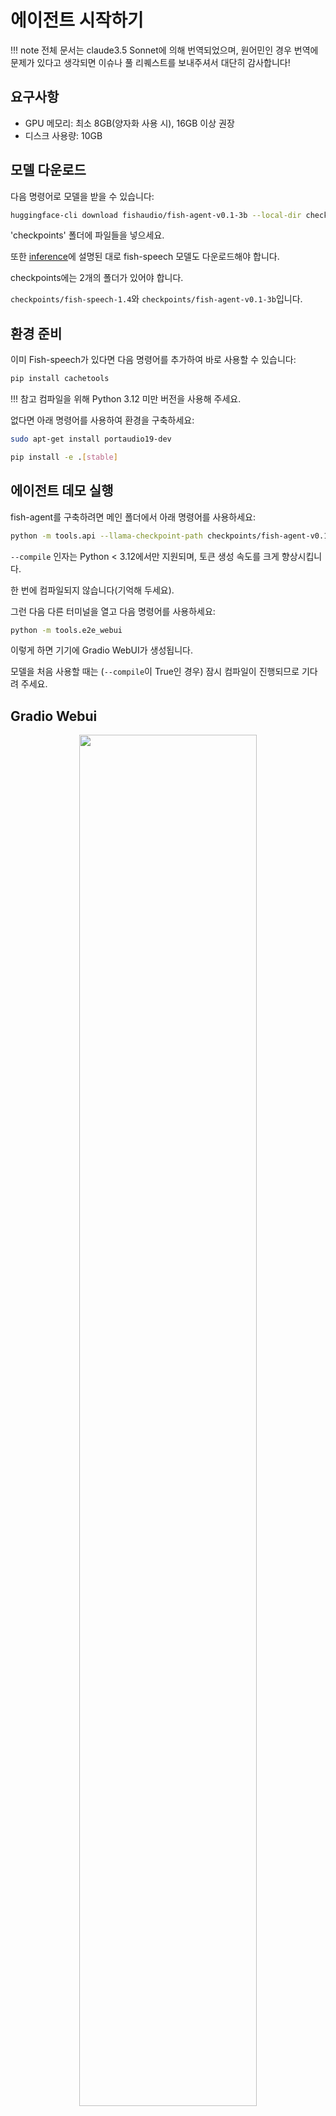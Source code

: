 # 에이전트 시작하기

!!! note
    전체 문서는 claude3.5 Sonnet에 의해 번역되었으며, 원어민인 경우 번역에 문제가 있다고 생각되면 이슈나 풀 리퀘스트를 보내주셔서 대단히 감사합니다!

## 요구사항

- GPU 메모리: 최소 8GB(양자화 사용 시), 16GB 이상 권장
- 디스크 사용량: 10GB

## 모델 다운로드

다음 명령어로 모델을 받을 수 있습니다:

```bash
huggingface-cli download fishaudio/fish-agent-v0.1-3b --local-dir checkpoints/fish-agent-v0.1-3b
```

'checkpoints' 폴더에 파일들을 넣으세요.

또한 [inference](inference.md)에 설명된 대로 fish-speech 모델도 다운로드해야 합니다.

checkpoints에는 2개의 폴더가 있어야 합니다.

`checkpoints/fish-speech-1.4`와 `checkpoints/fish-agent-v0.1-3b`입니다.

## 환경 준비

이미 Fish-speech가 있다면 다음 명령어를 추가하여 바로 사용할 수 있습니다:
```bash
pip install cachetools
```

!!! 참고
    컴파일을 위해 Python 3.12 미만 버전을 사용해 주세요.

없다면 아래 명령어를 사용하여 환경을 구축하세요:

```bash
sudo apt-get install portaudio19-dev

pip install -e .[stable]
```

## 에이전트 데모 실행

fish-agent를 구축하려면 메인 폴더에서 아래 명령어를 사용하세요:

```bash
python -m tools.api --llama-checkpoint-path checkpoints/fish-agent-v0.1-3b/ --mode agent --compile
```

`--compile` 인자는 Python < 3.12에서만 지원되며, 토큰 생성 속도를 크게 향상시킵니다.

한 번에 컴파일되지 않습니다(기억해 두세요).

그런 다음 다른 터미널을 열고 다음 명령어를 사용하세요:

```bash
python -m tools.e2e_webui
```

이렇게 하면 기기에 Gradio WebUI가 생성됩니다.

모델을 처음 사용할 때는 (`--compile`이 True인 경우) 잠시 컴파일이 진행되므로 기다려 주세요.

## Gradio Webui
<p align="center">
   <img src="../../assets/figs/agent_gradio.png" width="75%">
</p>

즐거운 시간 되세요!

## 성능

테스트 결과, 4060 노트북은 겨우 실행되며 매우 부하가 큰 상태로, 초당 약 8토큰 정도만 처리합니다. 4090은 컴파일 상태에서 초당 약 95토큰을 처리하며, 이것이 저희가 권장하는 사양입니다.

# 에이전트 소개

이 데모는 초기 알파 테스트 버전으로, 추론 속도 최적화가 필요하며 수정해야 할 버그가 많이 있습니다. 버그를 발견하거나 수정하고 싶으시다면 이슈나 풀 리퀘스트를 보내주시면 매우 감사하겠습니다.